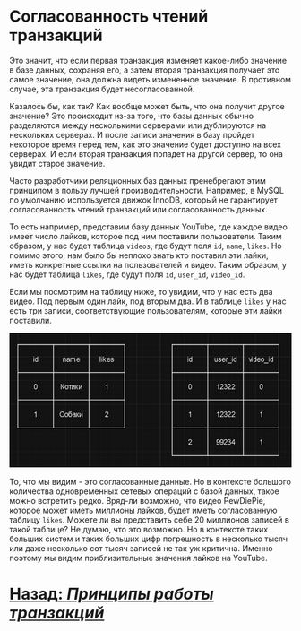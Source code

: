 # Согласованность чтений транзакций

Это значит, что если первая транзакция изменяет какое-либо значение в базе данных, сохраняя его, а затем вторая транзакция
получает это самое значение, она должна видеть измененное значение. В противном случае, эта транзакция будет 
несогласованной.

Казалось бы, как так? Как вообще может быть, что она получит другое значение? Это происходит из-за того, что базы данных
обычно разделяются между несколькими серверами или дублируются на нескольких серверах. И после записи значения в базу
пройдет некоторое время перед тем, как это значение будет доступно на всех серверах. И если вторая транзакция попадет на
другой сервер, то она увидит старое значение.

Часто разработчики реляционных баз данных пренебрегают этим принципом в пользу лучшей производительности. Например,
в MySQL по умолчанию используется движок InnoDB, который не гарантирует согласованность чтений транзакций или 
согласованность данных. 

То есть например, представим базу данных YouTube, где каждое видео имеет число лайков, которое под ним поставили
пользователи. Таким образом, у нас будет таблица `videos`, где будут поля `id`, `name`, `likes`. Но помимо этого,
нам было бы неплохо знать кто поставил эти лайки, иметь конкретные ссылки на пользователей и видео. Таким образом,
у нас будет таблица `likes`, где будут поля `id`, `user_id`, `video_id`. 

Если мы посмотрим на таблицу ниже, то увидим, что у нас есть два видео. Под первым один лайк, под вторым два. 
И в таблице `likes` у нас есть три записи, соответствующие пользователям, которые эти лайки поставили.

![consistency example](../../../src/transactions/consistency.png)

То, что мы видим - это согласованные данные. Но в контексте большого количества одновременных сетевых операций с базой
данных, такое можно встретить редко. Вряд-ли возможно, что видео PewDiePie, которое может иметь миллионы лайков, будет
иметь согласованную таблицу `likes`. Можете ли вы представить себе 20 миллионов записей в такой таблице? Не думаю, что
это возможно. Но в контексте таких больших систем и таких больших цифр погрешность в несколько тысяч или даже несколько
сот тысяч записей не так уж критична. Именно поэтому мы видим приблизительные значения лайков на YouTube.

# [**Назад**: *Принципы работы транзакций*](../principles.md)